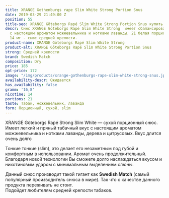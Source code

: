 ```yaml
---
title: XRANGE Gothenburgs rape Slim White Strong Portion Snus
date: 2019-03-29 21:49:00 Z
position: 55
title-seo: XRANGE Göteborgs Rapé Slim White Strong Portion Snus купить
descr: Снюс XRANGE Göteborgs Rapé Slim White Strong  имеет сбалансированный вкус табака
  с настоящим ароматом можжевельника и нотками лаванды. 21 белая порция. Крепость
  14 мг - снюс средней крепости.
product-name: XRANGE Göteborgs Rapé Slim White Strong
product-alt: XRANGE Göteborgs Rapé Slim White Strong Portion Snus
strong: Средней крепости
brand: Swedish Match
composition: Dry
price: 185
opt-price: 172
image: "/img/products/xrange-gothenburgs-rape-slim-white-strong-snus.jpg"
availability-descr: Ожидается
has_availability: false
gramm: '16,8'
nicotine: 14
portions: 21
taste: Табак, можжевельник, лаванда
form: Порционный, сухой, slim
---
```


XRANGE Göteborgs Rapé Strong Slim White — сухой порционный снюс. Имеет легкий и пряный табачный вкус с настоящим ароматом можжевельника и нотками лаванды, дерева и цитрусовых. Вкус длится очень долго

Тонкие тонкие (slim), это делает его незаметным под губой и комфортным в использовании. Аромат очень продолжительный. Благодаря новой технологии Вы сможете долго наслаждаться вкусом и никотиновым ударом с минимальным выделением слюны.

Данный снюс производит такой гигант как **Swedish Match** (самый популярный производитель снюса в мире). Так что о качестве данного продукта переживать не стоит.<br>
Подойдет любителям средней крепости табаков.
